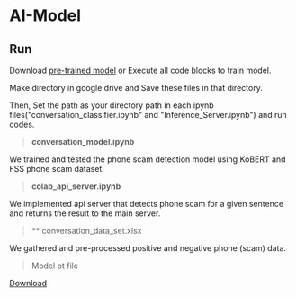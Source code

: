 # AI-Model

## Run

Download [pre-trained model](https://drive.google.com/file/d/1jo4JT5E21U-1f10tgy1dfW6S8n9I3pDs/view?usp=share_link) or Execute all code blocks to train model.

Make directory in google drive and Save these files in that directory.

Then, Set the path as your directory path in each ipynb files("conversation_classifier.ipynb" and "Inference_Server.ipynb") and run codes.

>**conversation_model.ipynb**

We trained and tested the phone scam detection model using KoBERT and FSS phone scam dataset.

>**colab_api_server.ipynb**

We implemented api server that detects phone scam for a given sentence and returns the result to the main server.

>** conversation_data_set.xlsx

We gathered and pre-processed positive and negative phone (scam) data.

>Model pt file

[Download](https://drive.google.com/file/d/1jo4JT5E21U-1f10tgy1dfW6S8n9I3pDs/view?usp=share_link)

